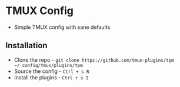 # TMUX Config

- Simple TMUX config with sane defaults

## Installation

- Clone the repo - `git clone https://github.com/tmux-plugins/tpm ~/.config/tmux/plugins/tpm`
- Source the config - `Ctrl + s R`
- Install the plugins - `Ctrl + s I`
